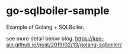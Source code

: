 # go-sqlboiler-sample
Example of Golang + SQLBoiler.
  
see more detail below blog.
https://ken-aio.github.io/post/2019/02/13/golang-sqlboiler/
